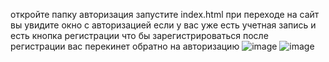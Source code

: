 откройте папку авторизация запустите index.html при переходе на сайт вы увидите окно с авторизацией если у вас уже есть учетная запись и есть кнопка регистрации что бы зарегистрироваться после регистрации вас перекинет обратно на авторизацию
![image](https://github.com/user-attachments/assets/548ccf46-a31f-4d7e-b662-58f39d7f6329)
![image](https://github.com/user-attachments/assets/9a7ab8e2-6d10-4936-ad87-790a371031dc)

